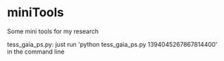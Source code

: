 # miniTools
Some mini tools for my research

tess_gaia_ps.py: 
just run 'python tess_gaia_ps.py 1394045267867814400' in the command line
